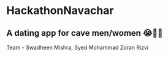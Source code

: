 <h1> HackathonNavachar </h1> 

<h2> A dating app for cave men/women 😭🙏🏻 </h2>

<p>Team - Swadheen Mishra, Syed Mohammad Zoran Rizvi</p>
